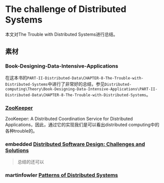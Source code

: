 # The challenge of Distributed Systems

本文对The Trouble with Distributed Systems进行总结。

## 素材

### Book-Designing-Data-Intensive-Applications

在这本书的`PART-II-Distributed-Data\CHAPTER-8-The-Trouble-with-Distributed-Systems`中进行了非常好的总结，参见`Distributed-computing\Theory\Book-Designing-Data-Intensive-Applications\PART-II-Distributed-Data\CHAPTER-8-The-Trouble-with-Distributed-Systems`。

### [ZooKeeper](https://zookeeper.apache.org/doc/r3.6.2/zookeeperOver.html)

ZooKeeper: A Distributed Coordination Service for Distributed Applications，因此，通过它的实现我们是可以看出distributed computing中的各种trouble的。



### embedded [Distributed Software Design: Challenges and Solutions](https://www.embedded.com/distributed-software-design-challenges-and-solutions/)

> 总结的还可以

### martinfowler [Patterns of Distributed Systems](https://martinfowler.com/articles/patterns-of-distributed-systems/)

